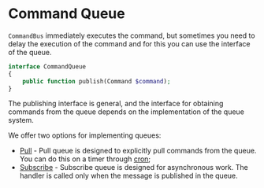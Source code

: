 Command Queue
=============

`CommandBus` immediately executes the command, but sometimes you need to delay the execution of the command and for
this you can use the interface of the queue.

```php
interface CommandQueue
{
    public function publish(Command $command);
}
```

The publishing interface is general, and the interface for obtaining commands from the queue depends on the
implementation of the queue system.

We offer two options for implementing queues:

* [Pull](pull/pull.md) - Pull queue is designed to explicitly pull commands from the queue. You can do this on a timer
through [cron](https://en.wikipedia.org/wiki/Cron);
* [Subscribe](subscribe/subscribe.md) - Subscribe queue is designed for asynchronous work. The handler is called only
when the message is published in the queue.
